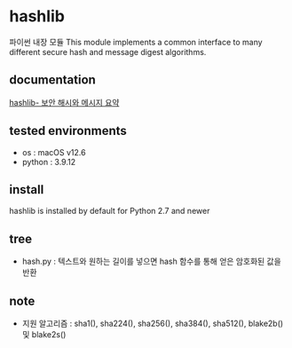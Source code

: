 # hashlib
파이썬 내장 모듈
This module implements a common interface to many different secure hash and message digest algorithms.

## documentation
[hashlib- 보안 해시와 메시지 요약](https://docs.python.org/ko/3/library/hashlib.html)

## tested environments
- os : macOS v12.6
- python : 3.9.12

## install

hashlib is installed by default for Python 2.7 and newer


## tree

- hash.py : 텍스트와 원하는 길이를 넣으면 hash 함수를 통해 얻은 암호화된 값을 반환

## note
- 지원 알고리즘 : sha1(), sha224(), sha256(), sha384(), sha512(), blake2b() 및 blake2s()

